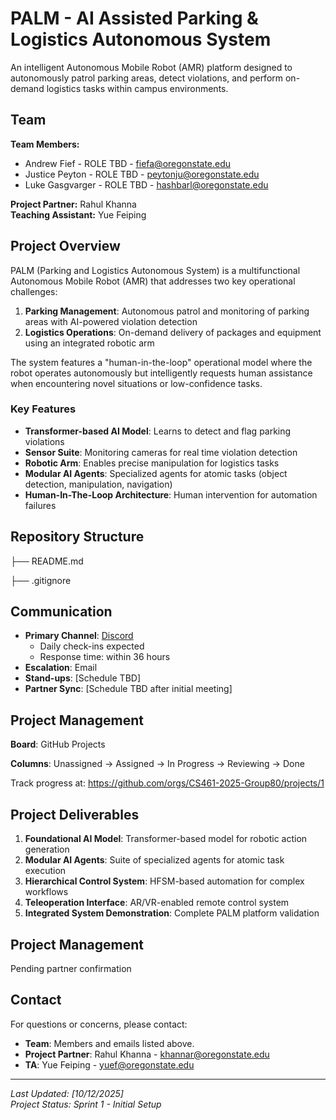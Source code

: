 # PALM - AI Assisted Parking & Logistics Autonomous System

An intelligent Autonomous Mobile Robot (AMR) platform designed to autonomously patrol parking areas, detect violations, and perform on-demand logistics tasks within campus environments.

## Team

**Team Members:**
- Andrew Fief - ROLE TBD - fiefa@oregonstate.edu
- Justice Peyton - ROLE TBD - peytonju@oregonstate.edu
- Luke Gasgvarger - ROLE TBD - hashbarl@oregonstate.edu

**Project Partner:** Rahul Khanna  
**Teaching Assistant:** Yue Feiping

## Project Overview

PALM (Parking and Logistics Autonomous System) is a multifunctional Autonomous Mobile Robot (AMR) that addresses two key operational challenges:

1. **Parking Management**: Autonomous patrol and monitoring of parking areas with AI-powered violation detection
2. **Logistics Operations**: On-demand delivery of packages and equipment using an integrated robotic arm

The system features a "human-in-the-loop" operational model where the robot operates autonomously but intelligently requests human assistance when encountering novel situations or low-confidence tasks.

### Key Features

- **Transformer-based AI Model**: Learns to detect and flag parking violations
- **Sensor Suite**: Monitoring cameras for real time violation detection
- **Robotic Arm**: Enables precise manipulation for logistics tasks
- **Modular AI Agents**: Specialized agents for atomic tasks (object detection, manipulation, navigation)
- **Human-In-The-Loop Architecture**: Human intervention for automation failures

## Repository Structure

├── README.md

├── .gitignore

## Communication

- **Primary Channel**: [Discord](https://discord.gg/QFVfgUBbDx)
  - Daily check-ins expected
  - Response time: within 36 hours
- **Escalation**: Email
- **Stand-ups**: [Schedule TBD]
- **Partner Sync**: [Schedule TBD after initial meeting]

## Project Management

**Board**: GitHub Projects

**Columns**: Unassigned → Assigned → In Progress → Reviewing → Done

Track progress at: https://github.com/orgs/CS461-2025-Group80/projects/1


## Project Deliverables

1. **Foundational AI Model**: Transformer-based model for robotic action generation
2. **Modular AI Agents**: Suite of specialized agents for atomic task execution
3. **Hierarchical Control System**: HFSM-based automation for complex workflows
4. **Teleoperation Interface**: AR/VR-enabled remote control system
5. **Integrated System Demonstration**: Complete PALM platform validation

## Project Management
   Pending partner confirmation

## Contact

For questions or concerns, please contact:
- **Team**: Members and emails listed above.
- **Project Partner**: Rahul Khanna - khannar@oregonstate.edu
- **TA**: Yue Feiping - yuef@oregonstate.edu

---

*Last Updated: [10/12/2025]*  
*Project Status: Sprint 1 - Initial Setup*
